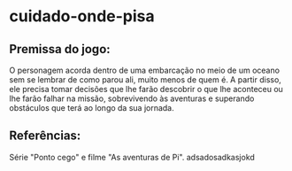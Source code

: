 # cuidado-onde-pisa

## Premissa do jogo:

O personagem acorda dentro de uma embarcação no meio de um oceano sem se lembrar de como parou ali, muito menos de quem é. A partir disso, ele precisa tomar decisões que lhe farão descobrir o que lhe aconteceu ou lhe farão falhar na missão, sobrevivendo às aventuras e superando obstáculos que terá ao longo da sua jornada.

## Referências: 
Série "Ponto cego" e filme "As aventuras de Pi".
adsadosadkasjokd
